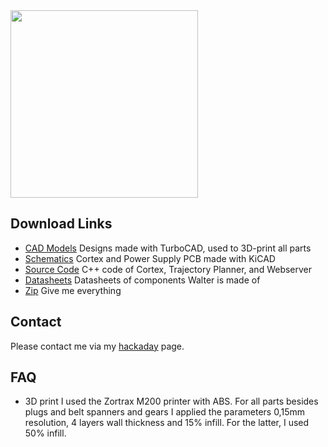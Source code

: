 <img width="300px" src="../images/IMG_20170219_125125.jpg" >

## Download Links

* [CAD Models](https://github.com/jochenalt/Walter/tree/master/cad)
Designs made with TurboCAD, used to 3D-print all parts
* [Schematics](https://github.com/jochenalt/Walter/tree/master/schematics)
Cortex and Power Supply PCB made with KiCAD
* [Source Code](https://github.com/jochenalt/Walter/tree/master/code)
C++ code of Cortex, Trajectory Planner, and Webserver  
* [Datasheets](https://github.com/jochenalt/Walter/tree/master/datasheets)
Datasheets of components Walter is made of
* [Zip](https://github.com/jochenalt/Walter/archive/master.zip)
Give me everything


## Contact 

Please contact me via my [hackaday](https://hackaday.io/project/19968-walter) page.


## FAQ

* 3D print
I used the Zortrax M200 printer with ABS. For all parts besides plugs and belt spanners and gears I applied the  parameters 0,15mm resolution, 4 layers wall thickness and 15% infill. For the latter, I used 50% infill.